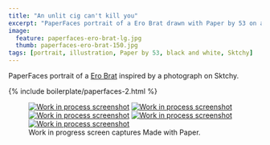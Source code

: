 ```yaml
---
title: "An unlit cig can't kill you"
excerpt: "PaperFaces portrait of a Ero Brat drawn with Paper by 53 on an iPad."
image: 
  feature: paperfaces-ero-brat-lg.jpg
  thumb: paperfaces-ero-brat-150.jpg
tags: [portrait, illustration, Paper by 53, black and white, Sktchy]
---
```


PaperFaces portrait of a [Ero Brat](http://sktchy.com/zPm01D) inspired by a photograph on Sktchy.

{% include boilerplate/paperfaces-2.html %}

<figure class="third">
	<a href="{{ site.url }}/assets/images/paperfaces-ero-brat-process-1-lg.jpg"><img src="{{ site.url }}/assets/images/paperfaces-ero-brat-process-1-600.jpg" alt="Work in process screenshot"></a>
	<a href="{{ site.url }}/assets/images/paperfaces-ero-brat-process-2-lg.jpg"><img src="{{ site.url }}/assets/images/paperfaces-ero-brat-process-2-600.jpg" alt="Work in process screenshot"></a>
	<a href="{{ site.url }}/assets/images/paperfaces-ero-brat-process-3-lg.jpg"><img src="{{ site.url }}/assets/images/paperfaces-ero-brat-process-3-600.jpg" alt="Work in process screenshot"></a>
	<a href="{{ site.url }}/assets/images/paperfaces-ero-brat-process-4-lg.jpg"><img src="{{ site.url }}/assets/images/paperfaces-ero-brat-process-4-600.jpg" alt="Work in process screenshot"></a>
	<a href="{{ site.url }}/assets/images/paperfaces-ero-brat-process-5-lg.jpg"><img src="{{ site.url }}/assets/images/paperfaces-ero-brat-process-5-600.jpg" alt="Work in process screenshot"></a>
	<figcaption>Work in progress screen captures Made with Paper.</figcaption>
</figure>
